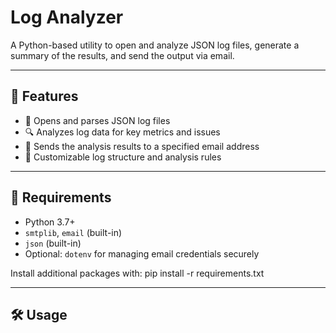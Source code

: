 # Log Analyzer

A Python-based utility to open and analyze JSON log files, generate a summary of the results, and send the output via email.

---

## 🚀 Features

- 📂 Opens and parses JSON log files
- 🔍 Analyzes log data for key metrics and issues
- 📧 Sends the analysis results to a specified email address
- 📝 Customizable log structure and analysis rules

---

## 🧰 Requirements

- Python 3.7+
- `smtplib`, `email` (built-in)
- `json` (built-in)
- Optional: `dotenv` for managing email credentials securely

Install additional packages with:
pip install -r requirements.txt

---

## 🛠️ Usage

```bash

